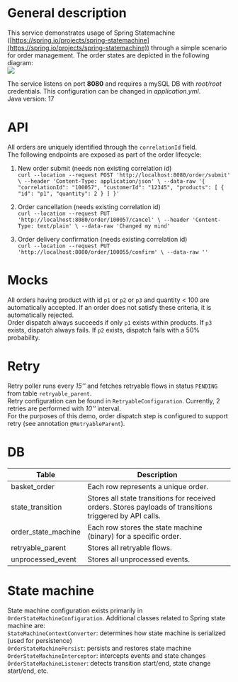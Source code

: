 # General description

This service demonstrates usage of Spring Statemachine ([https://spring.io/projects/spring-statemachine](https://spring.io/projects/spring-statemachine)) 
through a simple scenario for order management. The order states are depicted in the following diagram:  
![](/Users/dimitris/Desktop/Workspace/VARIOUS/spring-statemachine-demo/order_statedrawio.jpg)

The service listens on port **8080** and requires a mySQL DB with _root/root_ credentials. This configuration can be changed in _application.yml_.  
Java version: 17

# API

All orders are uniquely identified through the `correlationId` field.  
The following endpoints are exposed as part of the order lifecycle:

1) New order submit (needs non existing correlation id)  
`curl --location --request POST 'http://localhost:8080/order/submit' \
--header 'Content-Type: application/json' \
--data-raw '{
"correlationId": "100057",
"customerId": "12345",
"products": [
{
"id": "p1",
"quantity": 2
}
]
}'`

2) Order cancellation (needs existing correlation id)  
   `curl --location --request PUT 'http://localhost:8080/order/100057/cancel' \
   --header 'Content-Type: text/plain' \
   --data-raw 'Changed my mind'`

3) Order delivery confirmation (needs existing correlation id)  
   `curl --location --request PUT 'http://localhost:8080/order/100055/confirm' \
   --data-raw ''`

# Mocks

All orders having product with id `p1` or `p2` or `p3` and quantity < 100 are automatically accepted. If an order does not satisfy these criteria, it is automatically rejected.  
Order dispatch always succeeds if only `p1` exists within products. If `p3` exists, dispatch always fails. If `p2` exists, dispatch fails with a 50% probability. 

# Retry

Retry poller runs every _15''_ and fetches retryable flows in status `PENDING` from table `retryable_parent`.  
Retry configuration can be found in `RetryableConfiguration`. Currently, 2 retries are performed with _10''_ interval.  
For the purposes of this demo, order dispatch step is configured to support retry (see annotation `@RetryableParent`). 

# DB

| Table               | Description                                                                                              |
|---------------------|----------------------------------------------------------------------------------------------------------|
| basket_order        | Each row represents a unique order.                                                                      |
| state_transition    | Stores all state transitions for received orders. Stores payloads of transitions triggered by API calls. |
| order_state_machine | Each row stores the state machine (binary) for a specific order.                                         |
| retryable_parent    | Stores all retryable flows.                                                                              |
| unprocessed_event   | Stores all unprocessed events.                                                                           |

# State machine

State machine configuration exists primarily in `OrderStateMachineConfiguration`. Additional classes related to Spring state machine are:  
`StateMachineContextConverter`: determines how state machine is serialized (used for persistence)  
`OrderStateMachinePersist`: persists and restores state machine  
`OrderStateMachineInterceptor`: intercepts events and state changes  
`OrderStateMachineListener`: detects transition start/end, state change start/end, etc.  

